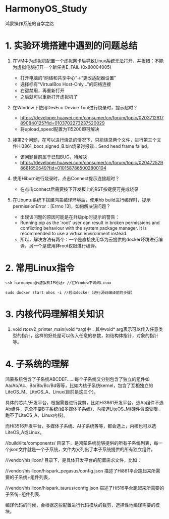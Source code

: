 # HarmonyOS_Study
鸿蒙操作系统的自学之路

# 1. 实验环境搭建中遇到的问题总结
1. 在VM中为虚拟机配置一个虚拟网卡后导致Linux系统无法打开，并报错：不能为虚拟电脑打开一个新任务E_FAIL (0x80004005)
    - 打开电脑的“网络和共享中心”->“更改适配器设置”
    - 选择标有“VirtualBox Host-Only...”的网络连接
    - 右键禁用，再重新打开
    - 之后就可以重新打开虚拟机了

2. 在Window下使用DevEco Device Tool进行烧录时，提示超时？
    - https://developer.huawei.com/consumer/cn/forum/topic/0203712817890840125?fid=0103702273237520029
    - 将upload_speed配置为115200即可解决

3. 接第2个问题，在可以进行烧录的情况下，只能烧录两个文件，进行第三个文件Hi3861_boot_signed_B.bin烧录时报错：Send head frame failed。
    - 该问题目前属于已知BUG，待解决
    - https://developer.huawei.com/consumer/cn/forum/topic/0204725298681650549?fid=0101587865002800104

4. 使用Hiburn进行烧录时，点击Connect提示连接超时？
    - 在点击connect后需要按下开发板上的RST按键便可完成烧录

5. 在Ubuntu系统下搭建鸿蒙编译环境后，使用hb build进行编译时，提示permissionError：[Errno 13]，如何解决该问题？
    - 出现该问题的原因可能是在升级pip时提示的警告：
    - Running pip as the 'root' user can result in broken permissions and conflicting behaviour with the system package manager. It is recommended to use a virtual environment instead.
    - 所以，解决方法有两个：一个是直接使用华为云提供的docker环境进行编译，另一个是使用非root权限进行编译。

# 2. 常用Linux指令

```
ssh harmonyos@<虚拟机IP地址> //在Window下访问Linux

sudo docker start ohos -i //启动docker（进行源码编译前的步骤）
```

# 3. 内核代码理解相关知识
1. void rtosv2_printer_main(void \*arg)中：其中void* arg表示可以传入任意类型的指针，这样的好处是可以传入任意的参数，如结构体指针，对象的指针等。

# 4. 子系统的理解
鸿蒙系统包含了子系统ABCDEF......每个子系统又分别包含了独立的组件如Aa/Ab/Ac、Ba/Bb/Bc/Bd等等，比如内核子系统kernel，包含了互相独立的LiteOS_M、LiteOS_A、Linux(目前是这三个)。

具体的芯片/开发平台，根据需要进行裁剪，比如Hi3861开发平台，选Aa组件不选Ab组件，完全不要B子系统(如多媒体子系统)，内核选LiteOS_M(硬件资源受限，跑不了LiteOS_A、Linux内核)。

而Hi3516开发平台，多媒体子系统、AI子系统等等，都会选上，内核也可以选LiteOS_A或Linux。

//build/lite/components/ 目录下，是鸿蒙系统能够提供的所有子系统列表，每一个json文件就是一个子系统，文件内又列出了本子系统提供的所有独立组件。

//vendor/hisilicon/ 目录下，是具体开发平台的配置需求文件，比如：

//vendor/hisilicon/hispark_pegasus/config.json 描述了Hi861平台跑起来所需要的子系统+组件列表，

//vendor/hisilicon/hispark_taurus/config.json 描述了Hi516平台跑起来所需要的子系统+组件列表.

编译代码的时候，会根据这些配置进行代码模块的裁剪，选择性地编译需要的模块。
